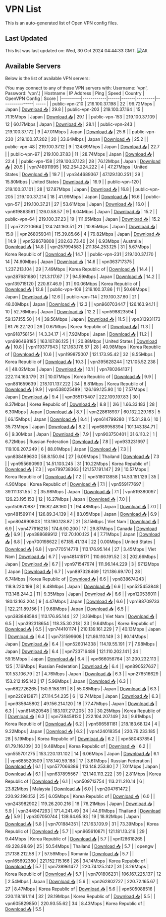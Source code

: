 # VPN List

This is an auto-generated list of Open VPN config files.

## Last Updated

This list was last updated on: Wed, 30 Oct 2024 04:44:33 GMT.
![Alt](https://repobeats.axiom.co/api/embed/186b98318ef1479477931607c1ad7d823f12451f.svg "Repobeats analytics image")

## Available Servers

Below is the list of available VPN servers:

(You may connect to any of these VPN servers with: Username: 'vpn', Password: 'vpn'.)
| Hostname | IP Address | Ping | Speed | Country | OpenVPN Config | Score |
|----------|------------|------|-------|---------|----------------| ----- |
| public-vpn-210 | 219.100.37.198 | 22 | 99.72Mbps | Japan | [Download 📥](./configs/server_0_JP.ovpn) | 29.8 |
| public-vpn-203 | 219.100.37.164 | 15 | 71.15Mbps | Japan | [Download 📥](./configs/server_1_JP.ovpn) | 29.1 |
| public-vpn-153 | 219.100.37.109 | 12 | 60.17Mbps | Japan | [Download 📥](./configs/server_2_JP.ovpn) | 28.1 |
| public-vpn-243 | 219.100.37.172 | 9 | 47.01Mbps | Japan | [Download 📥](./configs/server_3_JP.ovpn) | 25.6 |
| public-vpn-230 | 219.100.37.202 | 20 | 33.64Mbps | Japan | [Download 📥](./configs/server_4_JP.ovpn) | 25.2 |
| public-vpn-48 | 219.100.37.12 | 9 | 124.69Mbps | Japan | [Download 📥](./configs/server_5_JP.ovpn) | 22.7 |
| public-vpn-97 | 219.100.37.83 | 11 | 28.74Mbps | Japan | [Download 📥](./configs/server_6_JP.ovpn) | 22.4 |
| public-vpn-158 | 219.100.37.123 | 28 | 76.12Mbps | Japan | [Download 📥](./configs/server_7_JP.ovpn) | 20.5 |
| vpn748911995 | 162.254.224.222 | 4 | 47.27Mbps | United States | [Download 📥](./configs/server_8_US.ovpn) | 19.7 |
| vpn344689367 | 47.129.130.251 | 29 | 15.80Mbps | United States | [Download 📥](./configs/server_9_US.ovpn) | 16.9 |
| public-vpn-120 | 219.100.37.101 | 28 | 127.87Mbps | Japan | [Download 📥](./configs/server_10_JP.ovpn) | 16.8 |
| public-vpn-205 | 219.100.37.214 | 18 | 41.99Mbps | Japan | [Download 📥](./configs/server_11_JP.ovpn) | 16.6 |
| public-vpn-57 | 219.100.37.21 | 27 | 53.61Mbps | Japan | [Download 📥](./configs/server_12_JP.ovpn) | 16.0 |
| vpn619863561 | 126.0.58.57 | 9 | 6.04Mbps | Japan | [Download 📥](./configs/server_13_JP.ovpn) | 15.2 |
| public-vpn-64 | 219.100.37.23 | 19 | 111.65Mbps | Japan | [Download 📥](./configs/server_14_JP.ovpn) | 15.2 |
| vpn722210664 | 124.241.163.51 | 21 | 10.85Mbps | Japan | [Download 📥](./configs/server_15_JP.ovpn) | 15.0 |
| vpn268059341 | 115.39.85.66 | 4 | 79.82Mbps | Japan | [Download 📥](./configs/server_16_JP.ovpn) | 14.9 |
| vpn528678808 | 202.63.73.40 | 24 | 6.93Mbps | Australia | [Download 📥](./configs/server_17_AU.ovpn) | 14.8 |
| vpn257994583 | 211.184.253.125 | 31 | 5.67Mbps | Korea Republic of | [Download 📥](./configs/server_18_KR.ovpn) | 14.7 |
| public-vpn-231 | 219.100.37.170 | 14 | 74.60Mbps | Japan | [Download 📥](./configs/server_19_JP.ovpn) | 14.6 |
| vpn363717375 | 1.237.213.104 | 29 | 7.49Mbps | Korea Republic of | [Download 📥](./configs/server_20_KR.ovpn) | 14.4 |
| vpn287681680 | 121.3.117.67 | 7 | 94.59Mbps | Japan | [Download 📥](./configs/server_21_JP.ovpn) | 14.2 |
| vpn139715120 | 220.87.46.9 | 31 | 90.06Mbps | Korea Republic of | [Download 📥](./configs/server_22_KR.ovpn) | 12.8 |
| public-vpn-109 | 219.100.37.86 | 11 | 50.68Mbps | Japan | [Download 📥](./configs/server_23_JP.ovpn) | 12.6 |
| public-vpn-114 | 219.100.37.60 | 21 | 48.00Mbps | Japan | [Download 📥](./configs/server_24_JP.ovpn) | 12.3 |
| vpn960703447 | 126.163.94.11 | 10 | 52.76Mbps | Japan | [Download 📥](./configs/server_25_JP.ovpn) | 12.2 |
| vpn598823594 | 59.137.155.50 | 14 | 39.56Mbps | Japan | [Download 📥](./configs/server_26_JP.ovpn) | 11.5 |
| vpn313931173 | 61.76.22.120 | 26 | 0.67Mbps | Korea Republic of | [Download 📥](./configs/server_27_KR.ovpn) | 11.3 |
| vpn918758154 | 14.3.34.17 | 4 | 7.92Mbps | Japan | [Download 📥](./configs/server_28_JP.ovpn) | 11.2 |
| vpn996498185 | 163.107.86.125 | 1 | 20.88Mbps | United States | [Download 📥](./configs/server_29_US.ovpn) | 10.8 |
| vpn119377943 | 121.163.176.57 | 28 | 40.98Mbps | Korea Republic of | [Download 📥](./configs/server_30_KR.ovpn) | 10.6 |
| vpn199875007 | 121.173.95.42 | 32 | 8.55Mbps | Korea Republic of | [Download 📥](./configs/server_31_KR.ovpn) | 10.3 |
| vpn395628244 | 121.105.52.238 | 4 | 48.02Mbps | Japan | [Download 📥](./configs/server_32_JP.ovpn) | 10.1 |
| vpn780264137 | 222.114.163.179 | 31 | 10.07Mbps | Korea Republic of | [Download 📥](./configs/server_33_KR.ovpn) | 9.9 |
| vpn881659639 | 218.101.137.222 | 34 | 8.81Mbps | Korea Republic of | [Download 📥](./configs/server_34_KR.ovpn) | 9.9 |
| vpn538025489 | 126.169.125.90 | 10 | 7.57Mbps | Japan | [Download 📥](./configs/server_35_JP.ovpn) | 9.4 |
| vpn355175407 | 222.109.197.83 | 30 | 8.37Mbps | Korea Republic of | [Download 📥](./configs/server_36_KR.ovpn) | 8.8 |
| 2i6 | 1.66.33.183 | 28 | 6.30Mbps | Japan | [Download 📥](./configs/server_37_JP.ovpn) | 8.7 |
| vpn228618937 | 60.132.229.163 | 5 | 66.15Mbps | Japan | [Download 📥](./configs/server_38_JP.ovpn) | 8.4 |
| vpn614799280 | 115.31.28.6 | 10 | 35.73Mbps | Japan | [Download 📥](./configs/server_39_JP.ovpn) | 8.2 |
| vpn689958394 | 101.143.184.71 | 6 | 9.30Mbps | Japan | [Download 📥](./configs/server_40_JP.ovpn) | 7.9 |
| vpn903750401 | 31.6.110.2 | 1 | 6.72Mbps | Russian Federation | [Download 📥](./configs/server_41_RU.ovpn) | 7.8 |
| vpn933231697 | 119.106.207.249 | 6 | 88.01Mbps | Japan | [Download 📥](./configs/server_42_JP.ovpn) | 7.3 |
| vpn838489630 | 58.8.150.94 | 27 | 6.09Mbps | Thailand | [Download 📥](./configs/server_43_TH.ovpn) | 7.3 |
| vpn955660993 | 14.51.103.245 | 31 | 10.22Mbps | Korea Republic of | [Download 📥](./configs/server_44_KR.ovpn) | 7.3 |
| vpn799738363 | 121.157.191.147 | 29 | 10.57Mbps | Korea Republic of | [Download 📥](./configs/server_45_KR.ovpn) | 7.2 |
| vpn518013858 | 14.53.151.129 | 35 | 4.90Mbps | Korea Republic of | [Download 📥](./configs/server_46_KR.ovpn) | 7.1 |
| vpn559177697 | 39.111.131.55 | 2 | 35.98Mbps | Japan | [Download 📥](./configs/server_47_JP.ovpn) | 7.1 |
| vpn519380097 | 126.23.195.153 | 12 | 16.27Mbps | Japan | [Download 📥](./configs/server_48_JP.ovpn) | 7.0 |
| vpn150670987 | 116.82.48.160 | 1 | 94.48Mbps | Japan | [Download 📥](./configs/server_49_JP.ovpn) | 7.0 |
| vpn481599114 | 126.89.34.139 | 4 | 83.05Mbps | Japan | [Download 📥](./configs/server_50_JP.ovpn) | 6.9 |
| vpn804990803 | 113.190.128.87 | 21 | 8.15Mbps | Viet Nam | [Download 📥](./configs/server_51_VN.ovpn) | 6.9 |
| vpn477916218 | 174.6.90.200 | 17 | 29.87Mbps | Canada | [Download 📥](./configs/server_52_CA.ovpn) | 6.9 |
| vpn388689912 | 112.70.100.122 | 4 | 7.71Mbps | Japan | [Download 📥](./configs/server_53_JP.ovpn) | 6.8 |
| vpn700198622 | 67.185.41.134 | 22 | 0.00Mbps | United States | [Download 📥](./configs/server_54_US.ovpn) | 6.8 |
| vpn770514778 | 113.176.95.144 | 27 | 3.45Mbps | Viet Nam | [Download 📥](./configs/server_55_VN.ovpn) | 6.7 |
| vpn481415171 | 110.66.191.52 | 3 | 202.66Mbps | Japan | [Download 📥](./configs/server_56_JP.ovpn) | 6.7 |
| vpn971547974 | 111.96.144.229 | 3 | 97.12Mbps | Japan | [Download 📥](./configs/server_57_JP.ovpn) | 6.7 |
| vpn897328469 | 121.186.69.170 | 28 | 6.74Mbps | Korea Republic of | [Download 📥](./configs/server_58_KR.ovpn) | 6.6 |
| vpn838674243 | 118.9.220.199 | 8 | 8.48Mbps | Japan | [Download 📥](./configs/server_59_JP.ovpn) | 6.6 |
| vpn525453848 | 113.148.244.2 | 11 | 9.35Mbps | Japan | [Download 📥](./configs/server_60_JP.ovpn) | 6.6 |
| vpn120536011 | 180.13.163.204 | 9 | 4.47Mbps | Japan | [Download 📥](./configs/server_61_JP.ovpn) | 6.6 |
| vpn188709733 | 122.211.89.156 | 1 | 9.68Mbps | Japan | [Download 📥](./configs/server_62_JP.ovpn) | 6.5 |
| vpn383848584 | 113.176.95.144 | 27 | 3.16Mbps | Viet Nam | [Download 📥](./configs/server_63_VN.ovpn) | 6.5 |
| vpn392318654 | 118.35.30.218 | 23 | 9.64Mbps | Korea Republic of | [Download 📥](./configs/server_64_KR.ovpn) | 6.5 |
| vpn744101174 | 210.139.161.229 | 7 | 40.13Mbps | Japan | [Download 📥](./configs/server_65_JP.ovpn) | 6.4 |
| vpn731599608 | 121.86.110.149 | 3 | 80.14Mbps | Japan | [Download 📥](./configs/server_66_JP.ovpn) | 6.4 |
| vpn526014338 | 114.19.55.191 | 7 | 7.98Mbps | Japan | [Download 📥](./configs/server_67_JP.ovpn) | 6.4 |
| vpn723716489 | 121.110.202.141 | 24 | 59.15Mbps | Japan | [Download 📥](./configs/server_68_JP.ovpn) | 6.4 |
| vpn666056764 | 31.200.232.113 | 125 | 7.16Mbps | Russian Federation | [Download 📥](./configs/server_69_RU.ovpn) | 6.4 |
| vpn890527637 | 101.53.106.79 | 21 | 4.76Mbps | Japan | [Download 📥](./configs/server_70_JP.ovpn) | 6.3 |
| vpn276516629 | 153.212.195.142 | 17 | 5.96Mbps | Japan | [Download 📥](./configs/server_71_JP.ovpn) | 6.3 |
| vpn682726265 | 150.9.158.191 | 8 | 55.08Mbps | Japan | [Download 📥](./configs/server_72_JP.ovpn) | 6.3 |
| vpn220913871 | 27.114.54.235 | 6 | 12.74Mbps | Japan | [Download 📥](./configs/server_73_JP.ovpn) | 6.3 |
| vpn935645802 | 49.156.214.120 | 18 | 77.47Mbps | Japan | [Download 📥](./configs/server_74_JP.ovpn) | 6.3 |
| vpn614520548 | 183.107.217.205 | 30 | 30.25Mbps | Korea Republic of | [Download 📥](./configs/server_75_KR.ovpn) | 6.3 |
| vpn738458120 | 222.104.207.149 | 24 | 9.61Mbps | Korea Republic of | [Download 📥](./configs/server_76_KR.ovpn) | 6.2 |
| vpn596581181 | 218.183.68.124 | 4 | 9.22Mbps | Japan | [Download 📥](./configs/server_77_JP.ovpn) | 6.2 |
| vpn424018354 | 220.79.233.185 | 28 | 5.19Mbps | Korea Republic of | [Download 📥](./configs/server_78_KR.ovpn) | 6.2 |
| vpn580437854 | 61.79.116.109 | 30 | 9.48Mbps | Korea Republic of | [Download 📥](./configs/server_79_KR.ovpn) | 6.2 |
| vpn555701275 | 153.220.131.102 | 14 | 6.06Mbps | Japan | [Download 📥](./configs/server_80_JP.ovpn) | 6.1 |
| vpn685520509 | 178.140.59.188 | 17 | 3.61Mbps | Russian Federation | [Download 📥](./configs/server_81_RU.ovpn) | 6.1 |
| vpn577066386 | 113.148.253.80 | 7 | 7.01Mbps | Japan | [Download 📥](./configs/server_82_JP.ovpn) | 6.1 |
| vpn637895567 | 121.140.113.222 | 39 | 2.81Mbps | Korea Republic of | [Download 📥](./configs/server_83_KR.ovpn) | 6.1 |
| vpn509713754 | 113.211.210.14 | 6 | 23.82Mbps | Malaysia | [Download 📥](./configs/server_84_MY.ovpn) | 6.0 |
| vpn204761472 | 220.92.198.152 | 25 | 6.05Mbps | Korea Republic of | [Download 📥](./configs/server_85_KR.ovpn) | 6.0 |
| vpn243982902 | 119.26.200.216 | 16 | 76.21Mbps | Japan | [Download 📥](./configs/server_86_JP.ovpn) | 5.9 |
| vpn344947293 | 171.4.241.49 | 34 | 44.91Mbps | Thailand | [Download 📥](./configs/server_87_TH.ovpn) | 5.9 |
| vpn307050744 | 138.64.65.93 | 19 | 18.92Mbps | Japan | [Download 📥](./configs/server_88_JP.ovpn) | 5.8 |
| vpn701884351 | 121.163.109.9 | 31 | 73.39Mbps | Korea Republic of | [Download 📥](./configs/server_89_KR.ovpn) | 5.7 |
| vpn965610871 | 121.181.13.216 | 29 | 9.44Mbps | Korea Republic of | [Download 📥](./configs/server_90_KR.ovpn) | 5.7 |
| vpn128618265 | 49.228.98.69 | 25 | 50.54Mbps | Thailand | [Download 📥](./configs/server_91_TH.ovpn) | 5.7 |
| opengw | 217.138.212.58 | 7 | 57.59Mbps | Romania | [Download 📥](./configs/server_92_RO.ovpn) | 5.7 |
| vpn165692380 | 221.152.115.166 | 26 | 34.14Mbps | Korea Republic of | [Download 📥](./configs/server_93_KR.ovpn) | 5.7 |
| vpn738961477 | 220.74.125.242 | 31 | 3.26Mbps | Korea Republic of | [Download 📥](./configs/server_94_KR.ovpn) | 5.7 |
| vpn701806231 | 106.167.225.137 | 12 | 2.54Mbps | Japan | [Download 📥](./configs/server_95_JP.ovpn) | 5.6 |
| vpn262802727 | 220.72.165.67 | 27 | 8.47Mbps | Korea Republic of | [Download 📥](./configs/server_96_KR.ovpn) | 5.6 |
| vpn505088516 | 220.118.191.114 | 32 | 28.19Mbps | Korea Republic of | [Download 📥](./configs/server_97_KR.ovpn) | 5.5 |
| vpn605829850 | 220.93.55.62 | 34 | 8.43Mbps | Korea Republic of | [Download 📥](./configs/server_98_KR.ovpn) | 5.5 |

